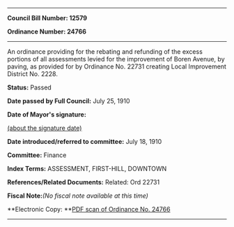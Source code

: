 

********

**Council Bill Number: 12579**
   
**Ordinance Number: 24766**
********

 An ordinance providing for the rebating and refunding of the excess portions of all assessments levied for the improvement of Boren Avenue, by paving, as provided for by Ordinance No. 22731 creating Local Improvement District No. 2228.

**Status:** Passed
   
**Date passed by Full Council:** July 25, 1910
   
**Date of Mayor's signature:**
   
[(about the signature date)](/~public/approvaldate.htm)
   
   
   
**Date introduced/referred to committee:** July 18, 1910
   
**Committee:** Finance
   
   
**Index Terms:** ASSESSMENT, FIRST-HILL, DOWNTOWN

**References/Related Documents:** Related: Ord 22731

**Fiscal Note:**_(No fiscal note available at this time)_

**Electronic Copy: **[PDF scan of Ordinance No. 24766](/~archives/Ordinances/Ord_24766.pdf)

********

